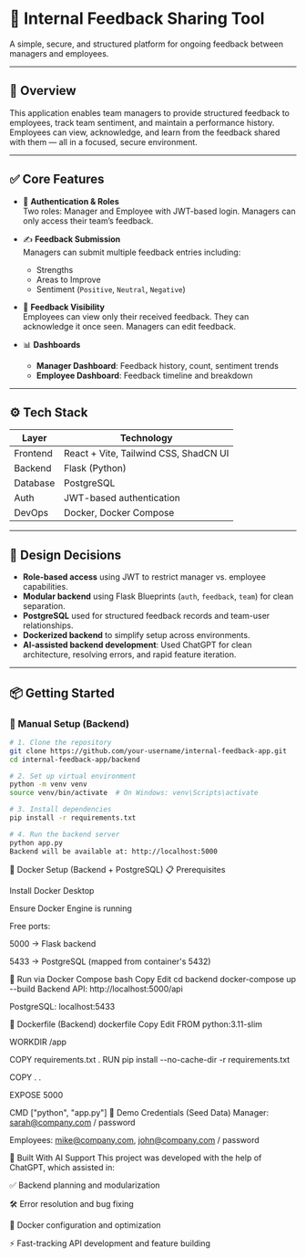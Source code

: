 # 📝 Internal Feedback Sharing Tool

A simple, secure, and structured platform for ongoing feedback between managers and employees.

---

## 🚀 Overview

This application enables team managers to provide structured feedback to employees, track team sentiment, and maintain a performance history. Employees can view, acknowledge, and learn from the feedback shared with them — all in a focused, secure environment.

---

## ✅ Core Features

- 🔐 **Authentication & Roles**  
  Two roles: Manager and Employee with JWT-based login. Managers can only access their team’s feedback.

- ✍️ **Feedback Submission**  
  Managers can submit multiple feedback entries including:
  - Strengths
  - Areas to Improve
  - Sentiment (`Positive`, `Neutral`, `Negative`)

- 👀 **Feedback Visibility**  
  Employees can view only their received feedback. They can acknowledge it once seen. Managers can edit feedback.

- 📊 **Dashboards**  
  - **Manager Dashboard**: Feedback history, count, sentiment trends  
  - **Employee Dashboard**: Feedback timeline and breakdown

---

## ⚙️ Tech Stack

| Layer     | Technology                         |
|-----------|-------------------------------------|
| Frontend  | React + Vite, Tailwind CSS, ShadCN UI |
| Backend   | Flask (Python)                      |
| Database  | PostgreSQL                          |
| Auth      | JWT-based authentication            |
| DevOps    | Docker, Docker Compose              |

---

## 📐 Design Decisions

- **Role-based access** using JWT to restrict manager vs. employee capabilities.
- **Modular backend** using Flask Blueprints (`auth`, `feedback`, `team`) for clean separation.
- **PostgreSQL** used for structured feedback records and team-user relationships.
- **Dockerized backend** to simplify setup across environments.
- **AI-assisted backend development**: Used ChatGPT for clean architecture, resolving errors, and rapid feature iteration.

---

## 📦 Getting Started

### 🔧 Manual Setup (Backend)

```bash
# 1. Clone the repository
git clone https://github.com/your-username/internal-feedback-app.git
cd internal-feedback-app/backend

# 2. Set up virtual environment
python -m venv venv
source venv/bin/activate  # On Windows: venv\Scripts\activate

# 3. Install dependencies
pip install -r requirements.txt

# 4. Run the backend server
python app.py
Backend will be available at: http://localhost:5000
```
🐳 Docker Setup (Backend + PostgreSQL)
📋 Prerequisites

Install Docker Desktop

Ensure Docker Engine is running

Free ports:

5000 → Flask backend

5433 → PostgreSQL (mapped from container's 5432)

🚀 Run via Docker Compose
bash
Copy
Edit
cd backend
docker-compose up --build
Backend API: http://localhost:5000/api

PostgreSQL: localhost:5433

🐳 Dockerfile (Backend)
dockerfile
Copy
Edit
FROM python:3.11-slim

WORKDIR /app

COPY requirements.txt .
RUN pip install --no-cache-dir -r requirements.txt

COPY . .

EXPOSE 5000

CMD ["python", "app.py"]
🧪 Demo Credentials (Seed Data)
Manager: sarah@company.com / password

Employees: mike@company.com, john@company.com / password

🤖 Built With AI Support
This project was developed with the help of ChatGPT, which assisted in:

✅ Backend planning and modularization

🛠️ Error resolution and bug fixing

🐳 Docker configuration and optimization

⚡ Fast-tracking API development and feature building

